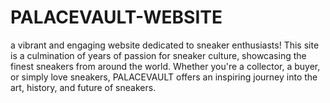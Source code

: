 # PALACEVAULT-WEBSITE
a vibrant and engaging website dedicated to sneaker enthusiasts! This site is a culmination of years of passion for sneaker culture, showcasing the finest sneakers from around the world. Whether you're a collector, a buyer, or simply love sneakers, PALACEVAULT offers an inspiring journey into the art, history, and future of sneakers.

